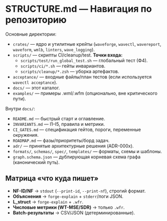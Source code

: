 # STRUCTURE.md — Навигация по репозиторию

Основные директории:
- `crates/` — ядро и утилитные крейты (`waveforge`, `wavectl`, `wavereport`, `waveform`, `wmlb`, `linters`, `wave_logging`).
- `scripts/` — скрипты CI/cleanup/test. **Точки входа:**  
  - `scripts/test/run_global_test.sh` — глобальный тест (Ф4).  
  - `scripts/ci/*.sh` — гейты инвариантов.  
  - `scripts/cleanup/*.zsh` — уборка артефактов.
- `acceptance/` — входные файлы/план тестов (если используется `wavectl acceptance`).  
- `docs/` — этот каталог.
- `examples/` — примеры .wml/.wfm (опционально, вне критического пути).

Внутри `docs/`:
- `README.md` — быстрый старт и оглавление.
- `INVARIANTS.md` — I1–I5, правила и метрики.
- `CI_GATES.md` — спецификация гейтов, пороги, переменные окружения.
- `ROADMAP.md` — фазы/приоритеты/борд задач.
- `adr/` — принятые архитектурные решения (ADR-000x).
- `formats/`, `schemas/`, `spec/`, `templates/` — форматы, схемы и шаблоны.
- `graph.schema.json` — дублирующая корневая схема графа (канонический путь).

## Матрица «что куда пишет»
- **NF-ID/NF** → `stdout` (`--print-id`, `--print-nf`), строгий формат.
- **Объяснения** → `forge-explain` + `stderr`/логи JSON.
- **L_struct** → `forge-explain` + `.wfr`.
- **Числовые метрики (WT-MSE/SDR)** → только `.wfr`.
- **Batch-результаты** → CSV/JSON (детерминированные).
